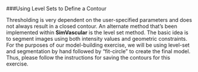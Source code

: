 ###Using Level Sets to Define a Contour

Thresholding is very dependent on the user-specified parameters and does not always result in a closed contour.  An alternate method that’s been implemented within **SimVascular** is the level set method.  The basic idea is to segment images using both intensity values and geometric constraints. For the purposes of our model-building exercise, we will be using level-set and segmentation by hand followed by “fit-circle” to create the final model. Thus, please follow the instructions for saving the contours for this exercise.
